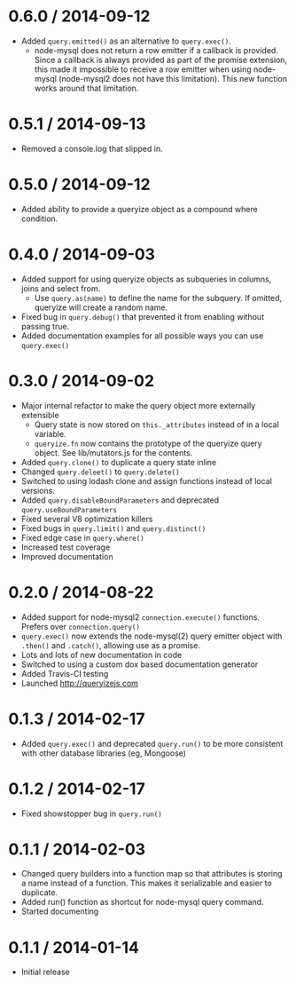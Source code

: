 0.6.0 / 2014-09-12
==================

  * Added `query.emitted()` as an alternative to `query.exec()`.
    - node-mysql does not return a row emitter if a callback is provided. Since a callback is always provided as
      part of the promise extension, this made it impossible to receive a row emitter when using node-mysql
      (node-mysql2 does not have this limitation). This new function works around that limitation.


0.5.1 / 2014-09-13
==================

  * Removed a console.log that slipped in.


0.5.0 / 2014-09-12
==================

  * Added ability to provide a queryize object as a compound where condition.

0.4.0 / 2014-09-03
==================

  * Added support for using queryize objects as subqueries in columns, joins and select from.
    - Use `query.as(name)` to define the name for the subquery. If omitted, queryize will create a random name.
  * Fixed bug in `query.debug()` that prevented it from enabling without passing true.
  * Added documentation examples for all possible ways you can use `query.exec()`

0.3.0 / 2014-09-02
==================

  * Major internal refactor to make the query object more externally extensible
    - Query state is now stored on `this._attributes` instead of in a local variable.
    - `queryize.fn` now contains the prototype of the queryize query object. See lib/mutators.js for the contents.
  * Added `query.clone()` to duplicate a query state inline
  * Changed `query.deleet()` to `query.delete()`
  * Switched to using lodash clone and assign functions instead of local versions.
  * Added `query.disableBoundParameters` and deprecated `query.useBoundParameters`
  * Fixed several V8 optimization killers
  * Fixed bugs in `query.limit()` and `query.distinct()`
  * Fixed edge case in `query.where()`
  * Increased test coverage
  * Improved documentation


0.2.0 / 2014-08-22
==================

  * Added support for node-mysql2 `connection.execute()` functions. Prefers over `connection.query()`
  * `query.exec()` now extends the node-mysql(2) query emitter object with `.then()` and `.catch()`, allowing use as a promise.
  * Lots and lots of new documentation in code
  * Switched to using a custom dox based documentation generator
  * Added Travis-CI testing
  * Launched http://queryizejs.com


0.1.3 / 2014-02-17
==================

  * Added `query.exec()` and deprecated `query.run()` to be more consistent with other database libraries (eg, Mongoose)

0.1.2 / 2014-02-17
==================

  * Fixed showstopper bug in `query.run()`


0.1.1 / 2014-02-03
==================

  * Changed query builders into a function map so that attributes is storing a name instead of a function. This makes it serializable and easier to duplicate.
  * Added run() function as shortcut for node-mysql query command.
  * Started documenting

0.1.1 / 2014-01-14
==================

  * Initial release